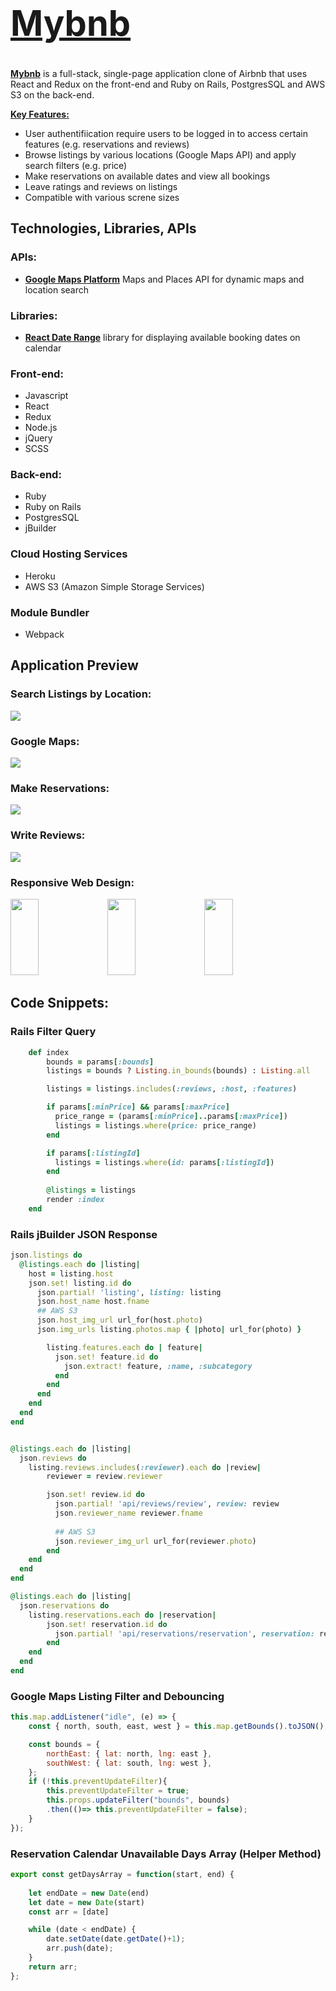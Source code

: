 # <a href="https://mybnb-lucyluo.herokuapp.com/#/"><h1>Mybnb</h1></a> 

**<a href="https://mybnb-lucyluo.herokuapp.com/#/">Mybnb</a>** is a full-stack, single-page application clone of Airbnb that uses React and Redux on the front-end and Ruby on Rails, PostgresSQL and AWS S3 on the back-end.

<ins>**Key Features:**</ins>
+ User authentifiication require users to be logged in to access certain features (e.g. reservations and reviews)
+ Browse listings by various locations (Google Maps API) and apply search filters (e.g. price)
+ Make reservations on available dates and view all bookings
+ Leave ratings and reviews on listings
+ Compatible with various screne sizes

## Technologies, Libraries, APIs

### APIs:
- <ins>**Google Maps Platform**</ins> Maps and Places API for dynamic maps and location search

### Libraries:
- <ins>**React Date Range**</ins> library for displaying available booking dates on calendar

### Front-end:
- Javascript
- React
- Redux
- Node.js
- jQuery
- SCSS

### Back-end:
- Ruby
- Ruby on Rails
- PostgresSQL
- jBuilder

### Cloud Hosting Services
- Heroku
- AWS S3 (Amazon Simple Storage Services)

### Module Bundler
- Webpack


## Application Preview

### Search Listings by Location:
![](https://github.com/xLucyLuo/Mybnb/blob/main/app/assets/images/screenshots/location-search-clip.gif)

### Google Maps:
![](https://github.com/xLucyLuo/Mybnb/blob/main/app/assets/images/screenshots/google-maps.gif)

### Make Reservations:
![](https://github.com/xLucyLuo/Mybnb/blob/main/app/assets/images/screenshots/reservation.gif)

### Write Reviews:
![](https://github.com/xLucyLuo/Mybnb/blob/main/app/assets/images/screenshots/review.gif)


### Responsive Web Design:

<p float="left">
  <img src="https://github.com/xLucyLuo/Mybnb/blob/main/app/assets/images/screenshots/screen-sizing-main.gif" width="30%" height="122px"/>
  <img src="https://github.com/xLucyLuo/Mybnb/blob/main/app/assets/images/screenshots/screen-sizing-show.gif" width="30%" height="122px"/> 
  <img src="https://github.com/xLucyLuo/Mybnb/blob/main/app/assets/images/screenshots/screen-sizing-trip.gif" width="30%" height="122px"/>
</p>

## Code Snippets:

### Rails Filter Query
```ruby
    def index
        bounds = params[:bounds]
        listings = bounds ? Listing.in_bounds(bounds) : Listing.all

        listings = listings.includes(:reviews, :host, :features)

        if params[:minPrice] && params[:maxPrice]
          price_range = (params[:minPrice]..params[:maxPrice])
          listings = listings.where(price: price_range)
        end

        if params[:listingId]
          listings = listings.where(id: params[:listingId])
        end
        
        @listings = listings
        render :index
    end
```

### Rails jBuilder JSON Response
```ruby
json.listings do
  @listings.each do |listing|
    host = listing.host
    json.set! listing.id do
      json.partial! 'listing', listing: listing
      json.host_name host.fname
      ## AWS S3
      json.host_img_url url_for(host.photo)
      json.img_urls listing.photos.map { |photo| url_for(photo) }

        listing.features.each do | feature| 
          json.set! feature.id do 
            json.extract! feature, :name, :subcategory
          end
        end
      end
    end
  end
end


@listings.each do |listing|
  json.reviews do
    listing.reviews.includes(:reviewer).each do |review|
        reviewer = review.reviewer

        json.set! review.id do
          json.partial! 'api/reviews/review', review: review
          json.reviewer_name reviewer.fname
          
          ## AWS S3
          json.reviewer_img_url url_for(reviewer.photo)
        end
    end
  end
end

@listings.each do |listing|
  json.reservations do
    listing.reservations.each do |reservation|
        json.set! reservation.id do
          json.partial! 'api/reservations/reservation', reservation: reservation
        end
    end
  end
end
```

### Google Maps Listing Filter and Debouncing

```javascript
this.map.addListener("idle", (e) => {
    const { north, south, east, west } = this.map.getBounds().toJSON();

    const bounds = {
        northEast: { lat: north, lng: east },
        southWest: { lat: south, lng: west },
    };
    if (!this.preventUpdateFilter){
        this.preventUpdateFilter = true;
        this.props.updateFilter("bounds", bounds)
        .then(()=> this.preventUpdateFilter = false);
    }
});
```

### Reservation Calendar Unavailable Days Array (Helper Method)
```javascript
export const getDaysArray = function(start, end) {
    
    let endDate = new Date(end)
    let date = new Date(start)
    const arr = [date]

    while (date < endDate) {
        date.setDate(date.getDate()+1);
        arr.push(date);
    }
    return arr;
};
```